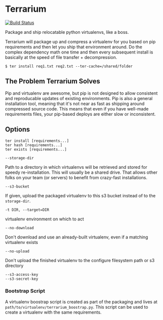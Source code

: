 # Terrarium

[![Build Status](https://secure.travis-ci.org/PolicyStat/terrarium.png)](http://travis-ci.org/PolicyStat/terrarium)

Package and ship relocatable python virtualenvs, like a boss.

Terrarium will package up 
and compress a virtualenv for you 
based on pip requirements 
and then let you ship that environment around. 
Do the complex dependency math one time 
and then every subsequent install is basically 
at the speed of file transfer + decompression.

	$ ter install req1.txt req2.txt --ter-cache=/shared/folder

## The Problem Terrarium Solves

Pip and virtualenv are awesome, 
but pip is not designed
to allow consistent and reproducable updates of existing environments.
Pip is also a general installation tool,
meaning that it's not near as fast
as shipping around compressed source code.
This means that even if you have well-made requirements files,
your pip-based deploys are either slow or inconsistent.

## Options

	ter install [requirements...]
	ter hash [requirements...]
	ter exists [requirements...]

	--storage-dir

Path to a directory in which virtualenvs will be retrieved and stored for
speedy re-installation. This will usually be a shared drive. That allows other
folks on your team (or servers) to benefit from crazy-fast installations. 

	--s3-bucket

If given, upload the packaged virtualenv to this s3 bucket instead of to the
`storage-dir`.

	-t DIR, --target=DIR

virtualenv environment on which to act

	--no-download

Don't download and use an already-built virtualenv, even if a matching
virtualenv exists

	--no-upload

Don't upload the finished virtualenv to the configure filesystem path or s3
directory

	--s3-access-key
	--s3-secret-key


### Bootstrap Script

A virtualenv boostrap script is created as part of the packaging and lives at
`path/to/virtualenv/terrarium_boostrap.py`. This script can be used to create a
virtualenv with the same requirements.

